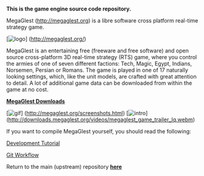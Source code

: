 **This is the game engine source code repository.**

MegaGlest (http://megaglest.org) is a libre software cross
platform real-time strategy game.

[![logo](http://megaglest.org/uploads/megaglest2011/logo/logo.png)]
(http://megaglest.org/)

MegaGlest is an entertaining free (freeware and free software)
and open source cross-platform 3D real-time strategy (RTS) game,
where you control the armies of one of seven different factions:
Tech, Magic, Egypt, Indians, Norsemen, Persian or Romans. The
game is played in one of 17 naturally looking settings, which,
like the unit models, are crafted with great attention to
detail. A lot of additional game data can be downloaded from
within the game at no cost.

[**MegaGlest Downloads**](http://megaglest.org/download.html)

[![gif](http://megaglest.org/uploads/images/screenshots/game_screens.gif)]
(http://megaglest.org/screenshots.html)
[![intro](http://megaglest.org/uploads/images/trailer3.png)]
(http://downloads.megaglest.org/videos/megaglest_game_trailer_lq.webm)

If you want to compile MegaGlest yourself, you should read the following:

[Development Tutorial](https://docs.megaglest.org/MG/Development)

[Git Workflow](https://github.com/MegaGlest/megaglest-source/wiki/Git-How-To)



Return to the main (upstream) repository [**here**](https://github.com/MegaGlest/megaglest-source)
